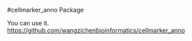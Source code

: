 #cellmarker_anno Package

You can use it.
https://github.com/wangzichenbioinformatics/cellmarker_anno

